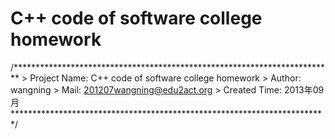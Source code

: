 C++ code of software college homework
======================================
/*************************************************************************
	> Project Name: C++ code of software college homework
	> Author: wangning
	> Mail: 201207wangning@edu2act.org 
	> Created Time: 2013年09月
 ************************************************************************/
